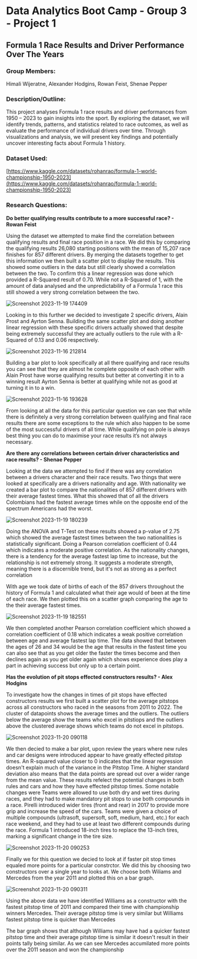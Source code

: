 # Data Analytics Boot Camp - Group 3 - Project 1

## Formula 1 Race Results and Driver Performance Over The Years
 
### Group Members:

Himali Wijeratne, Alexander Hodgins, Rowan Feist, Shenae Pepper

### Description/Outline:

This project analyses Formula 1 race results and driver performances from 1950 – 2023 to gain insights into the sport. By exploring the dataset, we will identify trends, patterns, and statistics related to race outcomes, as well as evaluate the performance of individual drivers over time. Through visualizations and analysis, we will present key findings and potentially uncover interesting facts about Formula 1 history.

### Dataset Used:

[https://www.kaggle.com/datasets/rohanrao/formula-1-world-championship-1950-2023](https://www.kaggle.com/datasets/rohanrao/formula-1-world-championship-1950-2023)

### Research Questions:

**Do better qualifying results contribute to a more successful race? - Rowan Feist**

Using the dataset we attempted to make find the correlation between qualifying results and final race position in a race. We did this by comparing the qualifying results 26,080 starting positions with the mean of 15,207 race finishes for 857 different drivers. By merging the datasets together to get this information we then built a scatter plot to display the results. This showed some outliers in the data but still clearly showed a correlation between the two. To confirm this a linear regression was done which provided a R-Squared result of 0.70. While not a R-Squared of 1, with the amount of data analysed and the unpredictability of a Formula 1 race this still showed a very strong correlation between the two.

![Screenshot 2023-11-19 174409](https://github.com/RFEIST83/Group_3_Project/assets/145405658/9403db5c-2ee1-408b-bc9f-0a66b2fc08d1)

Looking in to this further we decided to investigate 2 specific drivers, Alain Prost and Ayrton Senna. Building the same scatter plot and doing another linear regression with these specific drivers actually showed that despite being extremely successful they are actually outliers to the rule with a R-Squared of 0.13 and 0.06 respectively. 

![Screenshot 2023-11-16 212814](https://github.com/RFEIST83/Group_3_Project/assets/145405658/55b17064-a985-444c-8257-18f486e6d2c2)

Building a bar plot to look specifically at all there qualifying and race results you can see that they are almost he complete opposite of each other with Alain Prost have worse qualifying results but better at converting it in to a winning result Ayrton Senna is better at qualifying while not as good at turning it in to a win.

![Screenshot 2023-11-16 193628](https://github.com/RFEIST83/Group_3_Project/assets/145405658/600ac901-77b1-4c63-bbdd-d2883ff6a869)

From looking at all the data for this particular question we can see that while there is definitely a very strong correlation between qualifying and final race results there are some exceptions to the rule which also happen to be some of the most successful drivers of all time. While qualifying on pole is always best thing you can do to maximise your race results it’s not always necessary.

**Are there any correlations between certain driver characteristics and race results? - Shenae Pepper**

Looking at the data we attempted to find if there was any correlation between a drivers character and their race results. Two things that were looked at specifically are a drivers nationality and age. With nationality we created a bar plot to compare the nationalities of 857 different drivers with their average fastest times. What this showed that of all the drivers Colombians had the fastest average times while on the opposite end of the spectrum Americans had the worst.

![Screenshot 2023-11-19 180239](https://github.com/RFEIST83/Group_3_Project/assets/145405658/d4b2c852-859a-4843-9a96-058d7e3cb700)

Doing the ANOVA and T-Test on these results showed a p-value of 2.75 which showed the average fastest times between the two nationalities is statistically significant. Doing a Pearson correlation coefficient of 0.44 which indicates a moderate positive correlation. As the nationality changes, there is a tendency for the average fastest lap time to increase, but the relationship is not extremely strong. It suggests a moderate strength, meaning there is a discernible trend, but it's not as strong as a perfect correlation

With age we took date of births of each of the 857 drivers throughout the history of Formula 1 and calculated what their age would of been at the time of each race. We then plotted this on a scatter graph comparing the age to the their average fastest times. 

![Screenshot 2023-11-19 182551](https://github.com/RFEIST83/Group_3_Project/assets/145405658/27a52bd2-e50f-452b-8ca0-ca08785639fc)

We then completed another Pearson correlation coefficient which showed a correlation coefficient of 0.18 which indicates a weak positive correlation between age and average fastest lap time. The data showed that between the ages of 26 and 34 would be the age that results in the fastest time you can also see that as you get older the faster the times become and then declines again as you get older again which shows experience does play a part in achieving success but only up to a certain point.

**Has the evolution of pit stops effected constructors results? - Alex Hodgins**

To investigate how the changes in times of pit stops have effected constructors results we first built a scatter plot for the average pitstops across all constructors who raced in the seasons from 2011 to 2022. The cluster of datapoints shows the average times and the outliers. The outliers below the average show the teams who excel in pitstiops and the outliers above the clustered average shows which teams do not excel in pitstops.

![Screenshot 2023-11-20 090118](https://github.com/RFEIST83/Group_3_Project/assets/145405658/dd2c5c18-f818-42de-ba2b-cad0c13fe48a)

We then decied to make a bar plot, upon review the years where new rules and car designs were introduced appear to have greatly effected pitstop times. An R-squared value closer to 0 indicates that the linear regression doesn't explain much of the variance in the Pitstop Time. A higher standard deviation also means that the data points are spread out over a wider range from the mean value. These results refelect the potential changes in both rules and cars and how they have effected pitstop times. Some notable changes were Teams were allowed to use both dry and wet tires during races, and they had to make mandatory pit stops to use both compounds in a race. Pirelli introduced wider tires (front and rear) in 2017 to provide more grip and increase the speed of the cars. Teams were given a choice of multiple compounds (ultrasoft, supersoft, soft, medium, hard, etc.) for each race weekend, and they had to use at least two different compounds during the race. Formula 1 introduced 18-inch tires to replace the 13-inch tires, marking a significant change in the tire size.

![Screenshot 2023-11-20 090253](https://github.com/RFEIST83/Group_3_Project/assets/145405658/6947acb6-0f23-4546-b8ef-02f226d11d42)

Finally we for this question we decied to look at if faster pit stop times equaled more points for a particular constrctor. We did this by choosing two constructors over a single year to looks at. We choose both Wiliams and Mercedes from the year 2011 and plotted this on a bar graph. 

![Screenshot 2023-11-20 090311](https://github.com/RFEIST83/Group_3_Project/assets/145405658/1dbbdc81-fae5-423d-b620-105d175b42a3)

Using the above data we have identified Williams as a constructor with the fastest pitstop time of 2011 and compared their time with championship winners Mercedes. Their average pitstop time is very similar but Williams fastest pitstop time is quicker than Mercedes

The bar graph shows that although Williams may have had a quicker fastest pitstop time and their average pitstop time is similar it doesn't result in their points tally being similar. As we can see Mercedes accumilated more points over the 2011 season and won the championship

